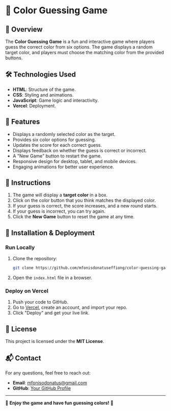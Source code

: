# 🎨 Color Guessing Game

## 🚀 Overview
The **Color Guessing Game** is a fun and interactive game where players guess the correct color from six options. The game displays a random target color, and players must choose the matching color from the provided buttons.

## 🛠 Technologies Used
- **HTML**: Structure of the game.
- **CSS**: Styling and animations.
- **JavaScript**: Game logic and interactivity.
- **Vercel**: Deployment.

## 🎯 Features
- Displays a randomly selected color as the target.
- Provides six color options for guessing.
- Updates the score for each correct guess.
- Displays feedback on whether the guess is correct or incorrect.
- A "New Game" button to restart the game.
- Responsive design for desktop, tablet, and mobile devices.
- Engaging animations for better user experience.

## 📜 Instructions
1. The game will display a **target color** in a box.
2. Click on the color button that you think matches the displayed color.
3. If your guess is correct, the score increases, and a new round starts.
4. If your guess is incorrect, you can try again.
5. Click the **New Game** button to reset the game at any time.

## 📌 Installation & Deployment
### **Run Locally**
1. Clone the repository:
   ```sh
   git clone https://github.com/mfonisdonatuseffiong/color-guessing-game.git
   ```
2. Open the `index.html` file in a browser.

### **Deploy on Vercel**
1. Push your code to GitHub.
2. Go to [Vercel](https://color-guessing-game-git-master-mfonisos-projects.vercel.app/), create an account, and import your repo.
3. Click "Deploy" and get your live link.

## 📜 License
This project is licensed under the **MIT License**.

## 📬 Contact
For any questions, feel free to reach out:
- **Email**: mfonisodonatus@gmail.com
- **GitHub**: [Your GitHub Profile](https://github.com/mfonisodonatuseffiong)

---
🎉 **Enjoy the game and have fun guessing colors!** 🎉

